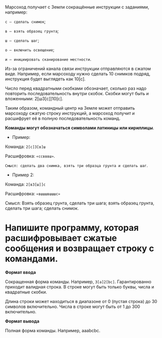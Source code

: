 Марсоход получает с Земли сокращённые инструкции с заданиями, например:

`с — сделать снимок`;

`в — взять образец грунта`;

`ш — сделать шаг`;

`о — включить освещение`;

`и — инициировать сканирование местности`.


Из-за ограничений канала связи инструкции отправляются в сжатом виде. Например, если марсоходу нужно сделать 10 снимков подряд, инструкция будет выглядеть как 10[с].

Число перед квадратными скобками обозначает, сколько раз надо повторить последовательность внутри скобок. Скобки могут быть и вложенными: 2[ш3[с]]10[с].

Таким образом, командный центр на Земле может отправить марсоходу сжатую строку инструкций, а марсоход получит и расшифрует её в полную последовательность команд.

**Команды могут обозначаться символами латиницы или кириллицы**.

 - Пример:

Команда: `2[с]3[в]ш`

Расшифровка: `«ссвввш»`.

`Смысл: сделать два снимка, взять три образца грунта и сделать шаг`.

 - Пример 2:

Команда: `2[в3[ш]]с`

Расшифровка: `«вшшшвшшшс»`

Смысл: Взять образец грунта, сделать три шага; взять образец грунта, сделать три шага; сделать снимок.


# Напишите программу, которая расшифровывает сжатые сообщения и возвращает строку с командами.


**Формат ввода**

Сокращенная форма команды. Например, `3[a]2[bc]`. Гарантированно приходит валидная строка. В строке могут быть только буквы, числа и квадратные скобки.

Длина строки может находиться в диапазоне от 0 (пустая строка) до 30 символов включительно. Числа в строке могут быть от 1 до 300 включительно.


**Формат вывода**

Полная форма команды. Например, aaabcbc.
